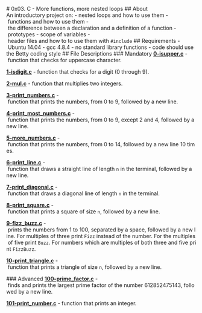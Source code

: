 # 0x03. C - More functions, more nested loops 
 ## About 
 An introductory project on: 
 - nested loops and how to use them 
 - functions and how to use them 
 - the difference between a declaration and a definition of a function 
 - prototypes 
 - scope of variables 
 - header files and how to to use them with `#include` 
 ## Requirements 
 - Ubuntu 14.04 
 - gcc 4.8.4 
 - no standard library functions 
 - code should use the Betty coding style
 ## File Descriptions 
 ### Mandatory 
 **[0-isupper.c](0-isupper.c)** - function that checks for uppercase character. 
  
 **[1-isdigit.c](1-isdigit.c)** - function that checks for a digit (0 through 9). 
  
 **[2-mul.c](2-mul.c)** - function that multiplies two integers. 
  
 **[3-print_numbers.c](3-print_numbers.c)** - function that prints the numbers, from 0 to 9, followed by a new line. 
  
 **[4-print_most_numbers.c](4-print_most_numbers.c)** - function that prints the numbers, from 0 to 9, except 2 and 4, followed by a new line. 
  
 **[5-more_numbers.c](5-more_numbers.c)** - function that prints the numbers, from 0 to 14, followed by a new line 10 times. 
  
 **[6-print_line.c](6-print_line.c)** - function that draws a straight line of length `n` in the terminal, followed by a new line. 
  
 **[7-print_diagonal.c](7-print_diagonal.c)** - function that draws a diagonal line of length `n` in the terminal. 
  
 **[8-print_square.c](8-print_square.c)** - function that prints a square of size `n`, followed by a new line. 
  
 **[9-fizz_buzz.c](9-fizz_buzz.c)** - prints the numbers from 1 to 100, separated by a space, followed by a new line. For multiples of three print `Fizz` instead of the number. For the multiples of five print `Buzz`. For numbers which are multiples of both three and five print `FizzBuzz`. 
  
 **[10-print_triangle.c](10-print_triangle.c)** - function that prints a triangle of size `n`, followed by a new line. 
  
 ### Advanced 
 **[100-prime_factor.c](100-prime_factor.c)** - finds and prints the largest prime factor of the number 612852475143, followed by a new line. 
  
 **[101-print_number.c](101-print_number.c)** - function that prints an integer.

